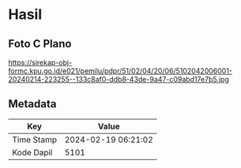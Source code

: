 # Hasil

## Foto C Plano

https://sirekap-obj-formc.kpu.go.id/e021/pemilu/pdpr/51/02/04/20/06/5102042006001-20240214-223255--133c8af0-ddb8-43de-9a47-c09abd17e7b5.jpg


## Metadata

| Key        | Value               |
| ---------- | ------------------- |
| Time Stamp | 2024-02-19 06:21:02 |
| Kode Dapil | 5101                |



